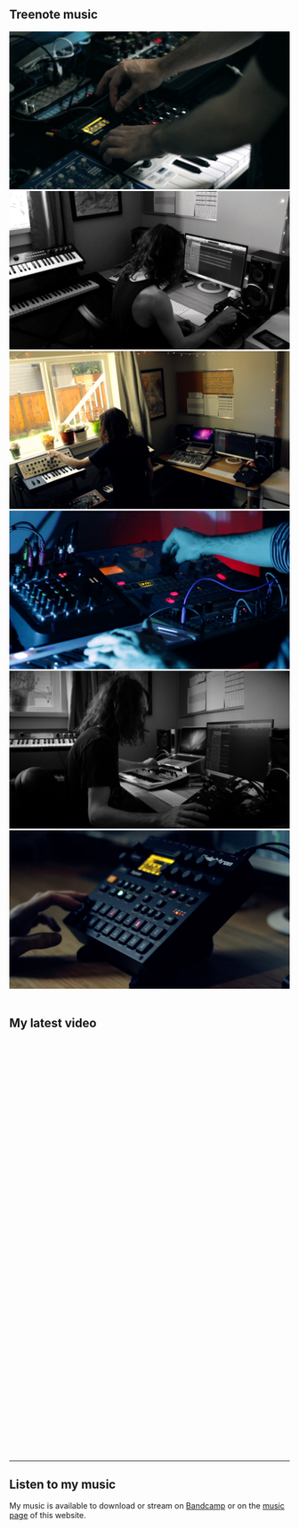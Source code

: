 <section class="content" markdown="1">

# Treenote music
<!-- Slideshow container -->
<div class="slideshow-container">
 	<!-- Full-width images -->
 	<div class="mySlides fade">
    	<img src="assets/photos/olson.jpg" alt="Olson">
  	</div>
  	<div class="mySlides fade">
    	<img src="assets/photos/fever.jpg" alt="Fever">
  	</div>
  	<div class="mySlides fade">
    	<img src="assets/photos/twofilters.jpg" alt="Two Filters">
  	</div>
  	<div class="mySlides fade">
    	<img src="assets/photos/somber.jpg" alt="Somber">
  	</div>
  	<div class="mySlides fade">
    	<img src="assets/photos/brokendisco.jpg" alt="Broken Disco">
  	</div>
  	<div class="mySlides fade">
    	<img src="assets/photos/hybridtempo.jpg" alt="Hybrid Tempo">
  	</div>
</div>
<div markdown="1" class="videos">
<br>

## My latest video
<script src="https://ajax.googleapis.com/ajax/libs/jquery/2.1.1/jquery.min.js"></script>
<iframe id="youtube_video" class="youtube" width="1080" height="720" frameborder="0" allowfullscreen></iframe>
</div>
<br>

***

## Listen to my music
<div class="listen" markdown="1">
My music is available to download or stream on <a href="https://treenote.bandcamp.com" target="_blank">Bandcamp</a> or on the <a href="music.html" target="_blank">music page</a> of this website. 
</div>
</section>